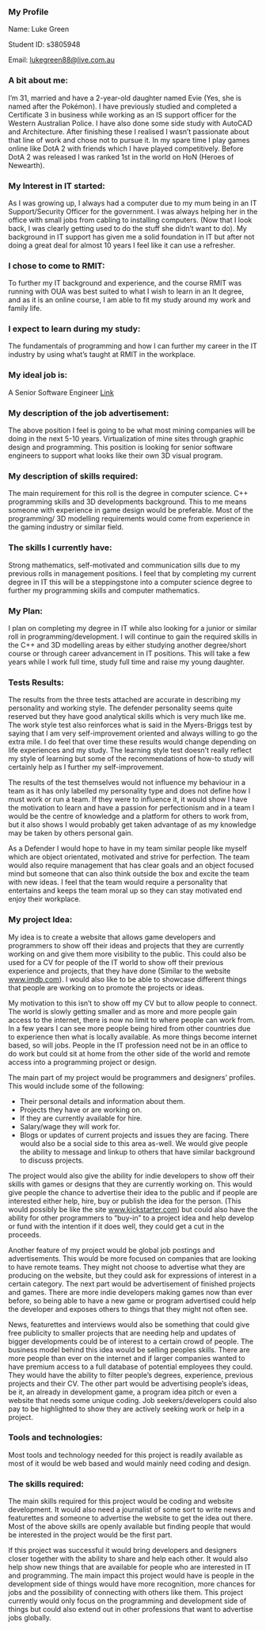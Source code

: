 ### My Profile
Name: Luke Green

Student ID: s3805948

Email: lukegreen88@live.com.au


### A bit about me:
I’m 31, married and have a 2-year-old daughter named Evie (Yes, she is named after the Pokémon). I have previously studied and completed a Certificate 3 in business while working as an IS support officer for the Western Australian Police. I have also done some side study with AutoCAD and Architecture. After finishing these I realised I wasn’t passionate about that line of work and chose not to pursue it. In my spare time I play games online like DotA 2 with friends which I have played competitively. Before DotA 2 was released I was ranked 1st in the world on HoN (Heroes of Newearth).

### My Interest in IT started:
As I was growing up, I always had a computer due to my mum being in an IT Support/Security Officer for the government. I was always helping her in the office with small jobs from cabling to installing computers. (Now that I look back, I was clearly getting used to do the stuff she didn’t want to do). My background in IT support has given me a solid foundation in IT but after not doing a great deal for almost 10 years I feel like it can use a refresher.

### I chose to come to RMIT:
To further my IT background and experience, and the course RMIT was running with OUA was best suited to what I wish to learn in an It degree, and as it is an online course, I am able to fit my study around my work and family life. 

### I expect to learn during my study:
The fundamentals of programming and how I can further my career in the IT industry by using what’s taught at RMIT in the workplace. 

### My ideal job is: 
A Senior Software Engineer
[Link](https://au.indeed.com/viewjob?jk=fe4fa4bb44fc7a38&tk=1dbvbk8be82l9800&from=serp&vjs=3&advn=662411177827594&adid=158654681&sjdu=3j2yV1Cyo1TUbNt3be92UiSLmqpYcjanBa3vk45Ufz8YG15sEB0aYHpWcdqfecOy5w3mwCuVDPo84XcXjWbSvfs9kKM5BlLhBWFUSd2gA7w)
 
### My description of the job advertisement:
The above position I feel is going to be what most mining companies will be doing in the next 5-10 years. Virtualization of mine sites through graphic design and programming. This position is looking for senior software engineers to support what looks like their own 3D visual program.

### My description of skills required:
The main requirement for this roll is the degree in computer science. C++ programming skills and 3D developments background. This to me means someone with experience in game design would be preferable. Most of the programming/ 3D modelling requirements would come from experience in the gaming industry or similar field.

### The skills I currently have:
Strong mathematics, self-motivated and communication sills due to my previous rolls in management positions. I feel that by completing my current degree in IT this will be a steppingstone into a computer science degree to further my programming skills and computer mathematics.

### My Plan:
I plan on completing my degree in IT while also looking for a junior or similar roll in programming/development. I will continue to gain the required skills in the C++ and 3D modelling areas by either studying another degree/short course or through career advancement in IT positions. This will take a few years while I work full time, study full time and raise my young daughter.

### Tests Results:
The results from the three tests attached are accurate in describing my personality and working style. The defender personality seems quite reserved but they have good analytical skills which is very much like me. The work style test also reinforces what is said in the Myers-Briggs test by saying that I am very self-improvement oriented and always willing to go the extra mile. I do feel that over time these results would change depending on life experiences and my study. The learning style test doesn’t really reflect my style of learning but some of the recommendations of how-to study will certainly help as I further my self-improvement.

The results of the test themselves would not influence my behaviour in a team as it has only labelled my personality type and does not define how I must work or run a team. If they were to influence it, it would show I have the motivation to learn and have a passion for perfectionism and in a team I would be the centre of knowledge and a platform for others to work from, but it also shows I would probably get taken advantage of as my knowledge may be taken by others personal gain.

As a Defender I would hope to have in my team similar people like myself which are object orientated, motivated and strive for perfection. The team would also require management that has clear goals and an object focused mind but someone that can also think outside the box and excite the team with new ideas. I feel that the team would require a personality that entertains and keeps the team moral up so they can stay motivated end enjoy their workplace.






### My project Idea:
My idea is to create a website that allows game developers and programmers to show off their ideas and projects that they are currently working on and give them more visibility to the public. This could also be used for a CV for people of the IT world to show off their previous experience and projects, that they have done (Similar to the website www.imdb.com). I would also like to be able to showcase different things that people are working on to promote the projects or ideas.

My motivation to this isn’t to show off my CV but to allow people to connect. The world is slowly getting smaller and as more and more people gain access to the internet, there is now no limit to where people can work from. In a few years I can see more people being hired from other countries due to experience then what is locally available. As more things become internet based, so will jobs. People in the IT profession need not be in an office to do work but could sit at home from the other side of the world and remote access into a programming project or design. 

The main part of my project would be programmers and designers’ profiles. This would include some of the following:
*	Their personal details and information about them.
*	Projects they have or are working on.
*	If they are currently available for hire.
*	Salary/wage they will work for.
*	Blogs or updates of current projects and issues they are facing.
There would also be a social side to this area as-well. We would give people the ability to message and linkup to others that have similar background to discuss projects.

The project would also give the ability for indie developers to show off their skills with games or designs that they are currently working on. This would give people the chance to advertise their idea to the public and if people are interested either help, hire, buy or publish the idea for the person. (This would possibly be like the site www.kickstarter.com) but could also have the ability for other programmers to “buy-in” to a project idea and help develop or fund with the intention if it does well, they could get a cut in the proceeds.

Another feature of my project would be global job postings and advertisements. This would be more focused on companies that are looking to have remote teams. They might not choose to advertise what they are producing on the website, but they could ask for expressions of interest in a certain category. 
The next part would be advertisement of finished projects and games. There are more indie developers making games now than ever before, so being able to have a new game or program advertised could help the developer and exposes others to things that they might not often see.

News, featurettes and interviews would also be something that could give free publicity to smaller projects that are needing help and updates of bigger developments could be of interest to a certain crowd of people.
The business model behind this idea would be selling peoples skills. There are more people than ever on the internet and if larger companies wanted to have premium access to a full database of potential employees they could. They would have the ability to filter people’s degrees, experience, previous projects and their CV. The other part would be advertising people’s ideas, be it, an already in development game, a program idea pitch or even a website that needs some unique coding. Job seekers/developers could also pay to be highlighted to show they are actively seeking work or help in a project.

### Tools and technologies:
Most tools and technology needed for this project is readily available as most of it would be web based and would mainly need coding and design. 

### The skills required:
The main skills required for this project would be coding and website development. It would also need a journalist of some sort to write news and featurettes and someone to advertise the website to get the idea out there. Most of the above skills are openly available but finding people that would be interested in the project would be the first part.

If this project was successful it would bring developers and designers closer together with the ability to share and help each other. It would also help show new things that are available for people who are interested in IT and programming. The main impact this project would have is people in the development side of things would have more recognition, more chances for jobs and the possibility of connecting with others like them. This project currently would only focus on the programming and development side of things but could also extend out in other professions that want to advertise jobs globally.






